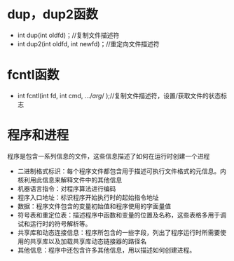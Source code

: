 # dup，dup2函数

* int dup(int oldfd)；//复制文件描述符
* int dup2(int oldfd, int newfd)；//重定向文件描述符

# fcntl函数
* int fcntl(int fd, int cmd, .../*arg*/ );//复制文件描述符，设置/获取文件的状态标志


# 程序和进程

程序是包含一系列信息的文件，这些信息描述了如何在运行时创建一个进程

* 二进制格式标识：每个程序文件都包含用于描述可执行文件格式的元信息。内核利用此信息来解释文件中的其他信息
* 机器语言指令：对程序算法进行编码
* 程序入口地址：标识程序开始执行时的起始指令地址
* 数据：程序文件包含的变量初始值和程序使用的字面量值
* 符号表和重定位表：描述程序中函数和变量的位置及名称，这些表格多用于调试和运行时的符号解析等。
* 共享库和动态连接信息：程序所包含的一些字段，列出了程序运行时所需要使用的共享库以及加载共享库动态链接器的路径名
* 其他信息：程序中还包含许多其他信息，用以描述如何创建进程。

